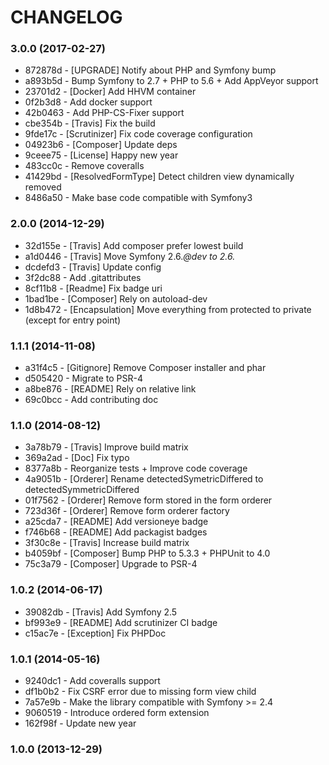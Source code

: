 # CHANGELOG

### 3.0.0 (2017-02-27)

 * 872878d - [UPGRADE] Notify about PHP and Symfony bump
 * a893b5d - Bump Symfony to 2.7 + PHP to 5.6 + Add AppVeyor support
 * 23701d2 - [Docker] Add HHVM container
 * 0f2b3d8 - Add docker support
 * 42b0463 - Add PHP-CS-Fixer support
 * cbe354b - [Travis] Fix the build
 * 9fde17c - [Scrutinizer] Fix code coverage configuration
 * 04923b6 - [Composer] Update deps
 * 9ceee75 - [License] Happy new year
 * 483cc0c - Remove coveralls
 * 41429bd - [ResolvedFormType] Detect children view dynamically removed
 * 8486a50 - Make base code compatible with Symfony3
 
### 2.0.0 (2014-12-29)

 * 32d155e - [Travis] Add composer prefer lowest build
 * a1d0446 - [Travis] Move Symfony 2.6.*@dev to 2.6.*
 * dcdefd3 - [Travis] Update config
 * 3f2dc88 - Add .gitattributes
 * 8cf11b8 - [Readme] Fix badge uri
 * 1bad1be - [Composer] Rely on autoload-dev
 * 1d8b472 - [Encapsulation] Move everything from protected to private (except for entry point)

### 1.1.1 (2014-11-08)

 * a31f4c5 - [Gitignore] Remove Composer installer and phar
 * d505420 - Migrate to PSR-4
 * a8be876 - [README] Rely on relative link
 * 69c0bcc - Add contributing doc

### 1.1.0 (2014-08-12)

 * 3a78b79 - [Travis] Improve build matrix
 * 369a2ad - [Doc] Fix typo
 * 8377a8b - Reorganize tests + Improve code coverage
 * 4a9051b - [Orderer] Rename detectedSymetricDiffered to detectedSymmetricDiffered
 * 01f7562 - [Orderer] Remove form stored in the form orderer
 * 723d36f - [Orderer] Remove form orderer factory
 * a25cda7 - [README] Add versioneye badge
 * f746b68 - [README] Add packagist badges
 * 3f30c8e - [Travis] Increase build matrix
 * b4059bf - [Composer] Bump PHP to 5.3.3 + PHPUnit to 4.0
 * 75c3a79 - [Composer] Upgrade to PSR-4

### 1.0.2 (2014-06-17)

 * 39082db - [Travis] Add Symfony 2.5
 * bf993e9 - [README] Add scrutinizer CI badge
 * c15ac7e - [Exception] Fix PHPDoc

### 1.0.1 (2014-05-16)

 * 9240dc1 - Add coveralls support
 * df1b0b2 - Fix CSRF error due to missing form view child
 * 7a57e9b - Make the library compatible with Symfony >= 2.4
 * 9060519 - Introduce ordered form extension
 * 162f98f - Update new year

### 1.0.0 (2013-12-29)
